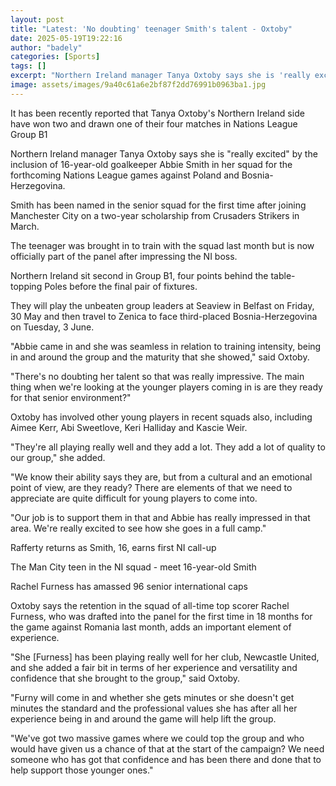```yaml
---
layout: post
title: "Latest: 'No doubting' teenager Smith's talent - Oxtoby"
date: 2025-05-19T19:22:16
author: "badely"
categories: [Sports]
tags: []
excerpt: "Northern Ireland manager Tanya Oxtoby says she is 'really excited' by the inclusion of 16-year-old goalkeeper Abbie Smith in her squad for the Nations"
image: assets/images/9a40c61a6e2bf87f2dd76991b0963ba1.jpg
---
```


It has been recently reported that Tanya Oxtoby's Northern Ireland side have won two and drawn one of their four matches in Nations League Group B1

Northern Ireland manager Tanya Oxtoby says she is "really excited" by the inclusion of 16-year-old goalkeeper Abbie Smith in her squad for the forthcoming Nations League games against Poland and Bosnia-Herzegovina.

Smith has been named in the senior squad for the first time after joining Manchester City on a two-year scholarship from Crusaders Strikers in March.

The teenager was brought in to train with the squad last month but is now officially part of the panel after impressing the NI boss.

Northern Ireland sit second in Group B1, four points behind the table-topping Poles before the final pair of fixtures.

They will play the unbeaten group leaders at Seaview in Belfast on Friday, 30 May and then travel to Zenica to face third-placed Bosnia-Herzegovina on Tuesday, 3 June.

"Abbie came in and she was seamless in relation to training intensity, being in and around the group and the maturity that she showed," said Oxtoby.

"There's no doubting her talent so that was really impressive. The main thing when we're looking at the younger players coming in is are they ready for that senior environment?"

Oxtoby has involved other young players in recent squads also, including Aimee Kerr, Abi Sweetlove, Keri Halliday and Kascie Weir.

"They're all playing really well and they add a lot. They add a lot of quality to our group," she added. 

"We know their ability says they are, but from a cultural and an emotional point of view, are they ready? There are elements of that we need to appreciate are quite difficult for young players to come into.

"Our job is to support them in that and Abbie has really impressed in that area. We're really excited to see how she goes in a full camp."

Rafferty returns as Smith, 16, earns first NI call-up

The Man City teen in the NI squad - meet 16-year-old Smith

Rachel Furness has amassed 96 senior international caps

Oxtoby says the retention in the squad of all-time top scorer Rachel Furness, who was drafted into the panel for the first time in 18 months for the game against Romania last month, adds an important element of experience. 

"She [Furness] has been playing really well for her club, Newcastle United, and she added a fair bit in terms of her experience and versatility and confidence that she brought to the group," said Oxtoby.

"Furny will come in and whether she gets minutes or she doesn't get minutes the standard and the professional values she has after all her experience being in and around the game will help lift the group.

"We've got two massive games where we could top the group and who would have given us a chance of that at the start of the campaign? We need someone who has got that confidence and has been there and done that to help support those younger ones."

